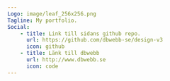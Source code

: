 ```yaml
---
Logo: image/leaf_256x256.png
Tagline: My portfolio.
Social:
    - title: Link till sidans github repo.
      url: https://github.com/dbwebb-se/design-v3
      icon: github
    - title: Länk till dbwebb
      url: http://www.dbwebb.se
      icon: code
---
```

